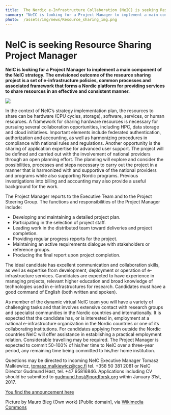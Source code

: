 ```yaml
---
title:  The Nordic e-Infrastructure Collaboration (NeIC) is seeking Resource Sharing Project Manager
summary: "NeIC is looking for a Project Manager to implement a main component of the NeIC strategy. The envisioned outcome of the resource sharing project is a set of e-infrastructure policies, common processes and associated framework that forms a Nordic platform for providing services to share resources in an effective and consistent manner."
photo:  /assets/img/news/Resource_sharing_img.png
---
```


NeIC is seeking Resource Sharing Project Manager
================================================

**NeIC is looking for a Project Manager to implement a main component of the NeIC strategy. The envisioned outcome of the resource sharing project is a set of e-infrastructure policies, common processes and associated framework that forms a Nordic platform for providing services to share resources in an effective and consistent manner.**

<a href="{{ site.baseurl }}/assets/img/news/Resource_sharing_img.png"> <img class="smallpic" src="{{ site.baseurl }}/assets/img/news/Resource_sharing_img.png"> </a>

In the context of NeIC’s strategy implementation plan, the resources to share can be hardware (CPU cycles, storage), software, services, or human resources. A framework for sharing hardware resources is necessary for pursuing several collaboration opportunities, including HPC, data storage and cloud initiatives. Important elements include federated authentication, authorization and accounting, as well as harmonizing procedures in compliance with national rules and regulations. Another opportunity is the sharing of application expertise for advanced user support. The project will be defined and carried out with the involvement of national providers through an open planning effort. The planning will explore and consider the possibilities, processes and steps necessary to carry out the project in a manner that is harmonized with and supportive of the national providers and programs while also supporting Nordic programs. Previous investigations into billing and accounting may also provide a useful background for the work.

The Project Manager reports to the Executive Team and to the Project Steering Group. The functions and responsibilities of the Project Manager include:

-   Developing and maintaining a detailed project plan.
-   Participating in the selection of project staff.
-   Leading work in the distributed team toward deliveries and project completion.
-   Providing regular progress reports for the project.
-   Maintaining an active requirements dialogue with stakeholders or reference groups.
-   Producing the final report upon project completion.

The ideal candidate has excellent communication and collaboration skills, as well as expertise from development, deployment or operation of e-infrastructure services. Candidates are expected to have experience in managing projects, relevant higher education and broad knowledge of technologies used in e-infrastructures for research. Candidates must have a good command of English (both written and spoken).

As member of the dynamic virtual NeIC team you will have a variety of challenging tasks and that involves extensive contact with research groups and specialist communities in the Nordic countries and internationally. It is expected that the candidate has, or is interested in, employment at a national e-infrastructure organization in the Nordic countries or one of its collaborating institutions. For candidates applying from outside the Nordic countries NeIC will offer assistance in establishing a practical employment relation. Considerable travelling may be required. The Project Manager is expected to commit 50-100% of his/her time to NeIC over a three-year period, any remaining time being committed to his/her home institution.

Questions may be directed to incoming NeIC Executive Manager Tomasz Malkiewicz, tomasz.malkiewicz@csc.fi tel. +358 50 381 2081 or NeIC Director Gudmund Høst, tel. +47 95816846. Applications including CV should be submitted to gudmund.host@nordforsk.org within January 31st, 2017.

[You find the announcement here](https://wiki.neic.no/w/ext/img_auth.php/8/87/161120-Open-position-announcement-resource-sharing-project-manager.pdf)

<span class="discreet"> Picture by Mauro Bieg (Own work) \[Public domain\], via [Wikimedia Commons](https://commons.wikimedia.org/wiki/File%3AP2P-network.svg) </span>
